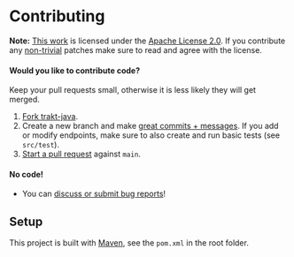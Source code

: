 # Contributing

**Note:** [This work](README.md) is licensed under the [Apache License 2.0](LICENSE.txt).
If you contribute any [non-trivial](http://www.gnu.org/prep/maintain/maintain.html#Legally-Significant) patches make sure to read and agree with the license.

#### Would you like to contribute code?

Keep your pull requests small, otherwise it is less likely they will get merged.

1. [Fork trakt-java](https://github.com/UweTrottmann/trakt-java/fork).
2. Create a new branch and make [great commits + messages](http://robots.thoughtbot.com/post/48933156625/5-useful-tips-for-a-better-commit-message). If you add or modify endpoints, make sure to also create and run basic tests (see `src/test`).
3. [Start a pull request](https://github.com/UweTrottmann/trakt-java/compare) against `main`.

#### No code!
* You can [discuss or submit bug reports](https://github.com/UweTrottmann/trakt-java/issues)!

## Setup

This project is built with [Maven](https://maven.apache.org/), see the `pom.xml` in the root folder.
